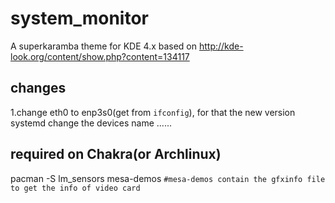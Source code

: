 system_monitor
=======

A superkaramba theme for KDE 4.x
based on http://kde-look.org/content/show.php?content=134117

changes
-------
1.change eth0 to enp3s0(get from `ifconfig`), for that the new version systemd change the devices name
......

required on Chakra(or Archlinux)
-------
pacman -S lm_sensors mesa-demos `#mesa-demos contain the gfxinfo file to get the info of video card`
